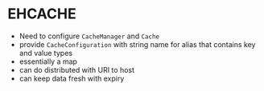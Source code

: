 # EHCACHE

- Need to configure `CacheManager` and `Cache`
- provide `CacheConfiguration` with string name for alias that contains key and value types
- essentially a map
- can do distributed with URI to host
- can keep data fresh with expiry